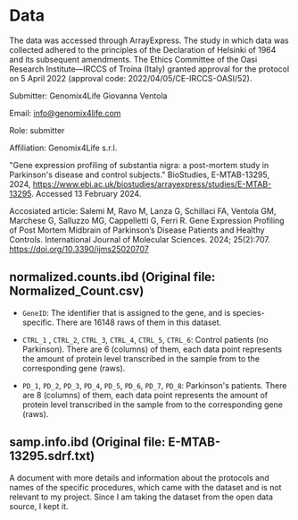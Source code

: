 # Data

The data was accessed through ArrayExpress. The study in which data was collected adhered to the principles of the Declaration of Helsinki of 1964 and its subsequent amendments. The Ethics Committee of the Oasi Research Institute—IRCCS of Troina (Italy) granted approval for the protocol on 5 April 2022 (approval code: 2022/04/05/CE-IRCCS-OASI/52).

Submitter: Genomix4Life Giovanna Ventola

Email: info@genomix4life.com 

Role: submitter 

Affiliation: Genomix4Life s.r.l.

"Gene expression profiling of substantia nigra: a post-mortem study in Parkinson's disease and control subjects." BioStudies, E-MTAB-13295, 2024, https://www.ebi.ac.uk/biostudies/arrayexpress/studies/E-MTAB-13295. Accessed 13 February 2024.

Accosiated article: Salemi M, Ravo M, Lanza G, Schillaci FA, Ventola GM, Marchese G, Salluzzo MG, Cappelletti G, Ferri R. Gene Expression Profiling of Post Mortem Midbrain of Parkinson’s Disease Patients and Healthy Controls. International Journal of Molecular Sciences. 2024; 25(2):707. https://doi.org/10.3390/ijms25020707

## normalized.counts.ibd (Original file: Normalized_Count.csv)

- `GeneID`: The identifier that is assigned to the gene, and is species-specific. There are 16148 raws of them in this dataset.

- `CTRL_1` , `CTRL_2`, `CTRL_3`, `CTRL_4`, `CTRL_5`, `CTRL_6`: Control patients (no Parkinson). There are 6 (columns) of them, each data point represents the amount of protein level transcribed in the sample from to the corresponding gene (raws).

- `PD_1`, `PD_2`, `PD_3`, `PD_4`, `PD_5`, `PD_6`, `PD_7`, `PD_8`: Parkinson's patients. There are 8 (columns) of them, each data point represents the amount of protein level transcribed in the sample from to the corresponding gene (raws).

## samp.info.ibd (Original file: E-MTAB-13295.sdrf.txt)

A document with more details and information about the protocols and names of the specific procedures, which came with the dataset and is not relevant to my project. Since I am taking the dataset from the open data source, I kept it.